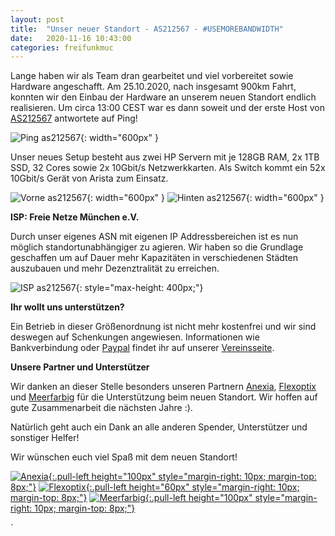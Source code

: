```yaml
---
layout: post
title:  "Unser neuer Standort - AS212567 - #USEMOREBANDWIDTH"
date:   2020-11-16 10:43:00
categories: freifunkmuc
---
```


Lange haben wir als Team dran gearbeitet und viel vorbereitet sowie Hardware angeschafft. Am 25.10.2020, nach insgesamt 900km Fahrt, konnten wir den Einbau der Hardware an unserem neuen Standort endlich realisieren. Um circa 13:00 CEST war es dann soweit und der erste Host von [AS212567](https://stat.ripe.net/AS212567) antwortete auf Ping!

![Ping as212567](/assets/rz/ping-as212567.jpeg){: width="600px" }

Unser neues Setup besteht aus zwei HP Servern mit je 128GB RAM, 2x 1TB SSD, 32 Cores sowie 2x 10Gbit/s Netzwerkkarten. Als Switch kommt ein 52x 10Gbit/s Gerät von Arista zum Einsatz.

![Vorne as212567](/assets/rz/vorne-as212567.jpg){: width="600px" }
![Hinten as212567](/assets/rz/hinten-as212567.jpg){: width="600px" }

**ISP: Freie Netze München e.V.**

Durch unser eigenes ASN mit eigenen IP Addressbereichen ist es nun möglich standortunabhängiger zu agieren.  Wir haben so die Grundlage geschaffen um auf Dauer mehr Kapazitäten in verschiedenen Städten auszubauen und mehr Dezenztralität zu erreichen.

![ISP as212567](/assets/rz/isp-as212567.png){: style="max-height: 400px;"}

**Ihr wollt uns unterstützen?**

Ein Betrieb in dieser Größenordnung ist nicht mehr kostenfrei und wir sind deswegen auf Schenkungen angewiesen. 
Informationen wie Bankverbindung oder [Paypal](https://www.paypal.me/ffmucspenden) findet ihr auf unserer [Vereinsseite](https://ffmuc.net/wiki/doku.php?id=ev:start).

**Unsere Partner und Unterstützer**


Wir danken an dieser Stelle besonders unseren Partnern [Anexia](https://anexia.com), [Flexoptix](https://www.flexoptix.net/de/) und [Meerfarbig](https://meerfarbig.net) für die Unterstützung beim neuen Standort. Wir hoffen auf gute Zusammenarbeit die nächsten Jahre :).

Natürlich geht auch ein Dank an alle anderen Spender, Unterstützer und sonstiger Helfer!

Wir wünschen euch viel Spaß mit dem neuen Standort!

[![Anexia](/assets/rz/anexia.jpg){:.pull-left height="100px" style="margin-right: 10px; margin-top: 8px;"}](https://anexia.com)
[![Flexoptix](/assets/rz/flexoptix.png){:.pull-left height="60px" style="margin-right: 10px; margin-top: 8px;"}](https://www.flexoptix.net/de/)
[![Meerfarbig](/assets/rz/meerfarbig.jpeg){:.pull-left height="100px" style="margin-right: 10px; margin-top: 8px;"}](https://meerfarbig.net)

<div style="clear: both;" ></div>´
